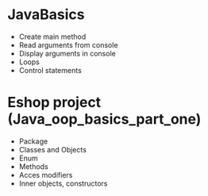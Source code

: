 # JavaBasics
- Create main method
- Read arguments from console
- Display arguments in console
- Loops
- Control statements

# Eshop project (Java_oop_basics_part_one)
- Package
- Classes and Objects
- Enum
- Methods
- Acces modifiers
- Inner objects, constructors


